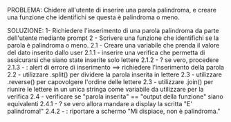 PROBLEMA:
Chidere all'utente di inserire una parola palindroma, e creare una funzione che identifichi se questa è palindroma o meno.

SOLUZIONE:
1- Richiedere l'inserimento di una parola palindroma da parte dell'utente mediante prompt
2 - Scrivere una funzione che identifichi se la parola è palindroma o meno.
    2.1 - Creare una variabile che prenda il valore del dato inserito dallo user
        2.1.1 - inserire una verifica che permetta di assicurarsi che siano state inserite solo lettere
        2.1.2 - ? se vero, procedere
        2.1.3 - : alert di errore di inserimento ==> richiedere l'inserimento della parola
    2.2 - utilizzare .split() per dividere la parola inserita in lettere
    2.3 - utilizzare .reverse() per capovolgere l'ordine delle lettere
    2.3 - utilizzare .join() per riunire le lettere in un unica stringa come variabile da utilizzare per la verifica
    2.4 - verificare se "parola inserita" == "output della funzione" siano equivalenti
        2.4.1 - ? se vero allora mandare a display la scritta "E' palindroma!"
        2.4.2 - : riportare a schermo "Mi dispiace, non è palindroma."
